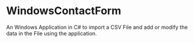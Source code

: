 # WindowsContactForm


An Windows Application in C# to import a CSV File and add or modify the data 
in the File using the application.
